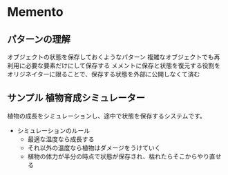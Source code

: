 # Memento
## パターンの理解
オブジェクトの状態を保存しておくようなパターン
複雑なオブジェクトでも再利用に必要な要素だけにして保存する
メメントに保存と状態を復元する役割をオリジネイターに限ることで、保存する状態を外部に公開しなくて済む

## サンプル 植物育成シミュレーター
植物の成長をシミュレーションし、途中で状態を保存するシステムです。
- シミュレーションのルール
  - 最適な温度なら成長する
  - それ以外の温度なら植物はダメージをうけていく
  - 植物の体力が半分の時点で状態が保存され、枯れたらそこからやり直せる

